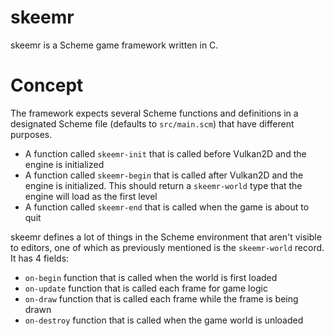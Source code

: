 skeemr
======

skeemr is a Scheme game framework written in C.

Concept
=======
The framework expects several Scheme functions and definitions in a designated 
Scheme file (defaults to `src/main.scm`) that have different purposes.

 + A function called `skeemr-init` that is called before Vulkan2D and the engine is
 initialized
 + A function called `skeemr-begin` that is called after Vulkan2D and the engine is
 initialized. This should return a `skeemr-world` type that the engine will load as
 the first level
 + A function called `skeemr-end` that is called when the game is about to quit

skeemr defines a lot of things in the Scheme environment that aren't visible to editors,
one of which as previously mentioned is the `skeemr-world` record. It has 4 fields:

 + `on-begin` function that is called when the world is first loaded
 + `on-update` function that is called each frame for game logic
 + `on-draw` function that is called each frame while the frame is being drawn
 + `on-destroy` function that is called when the game world is unloaded
 

